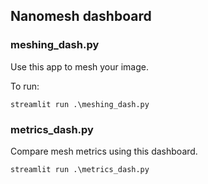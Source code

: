 ## Nanomesh dashboard

### meshing_dash.py

Use this app to mesh your image.

To run:

```console
streamlit run .\meshing_dash.py
```

### metrics_dash.py

Compare mesh metrics using this dashboard.

```console
streamlit run .\metrics_dash.py
```
